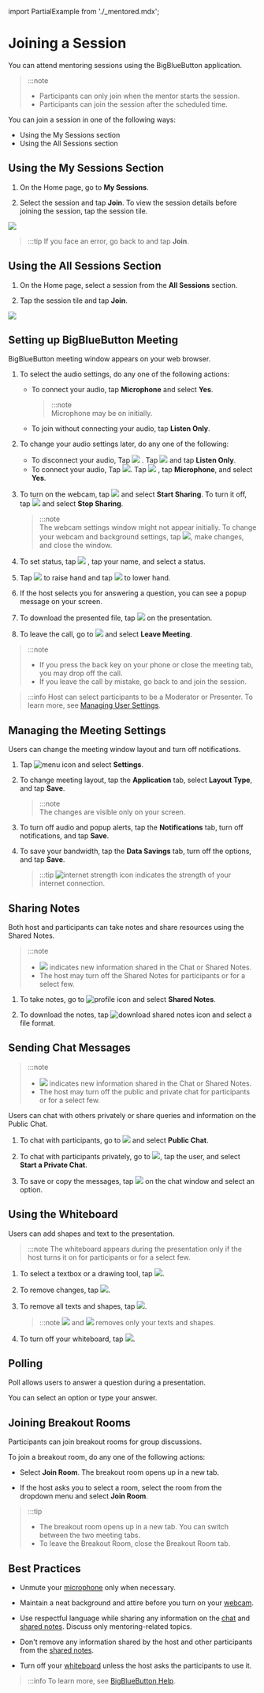 import PartialExample from './_mentored.mdx';

# Joining a Session

You can attend mentoring sessions using the BigBlueButton application.

> :::note  
> * Participants can only join when the mentor starts the session.
> * Participants can join the session after the scheduled time.

You can join a session in one of the following ways:

* Using the My Sessions section
* Using the All Sessions section

## Using the My Sessions Section
1. On the Home page, go to **My Sessions**.

2. Select the session and tap **Join**. To view the session details before joining the session, tap the session tile.

  ![](media/mysessions-joinbutton.png)

  >
  >:::tip 
  >If you face an error, go back to <PartialExample mentored /> and tap **Join**.

## Using the All Sessions Section
    
1. On the Home page, select a session from the **All Sessions** section. 

2. Tap the session tile and tap **Join**.
  
  ![](media/joinsession.png)


##  Setting up BigBlueButton Meeting
BigBlueButton meeting window appears on your web browser.

1.  To select the audio settings, do any one of the following actions:

    * To connect your audio, tap **Microphone** and select **Yes**. 

      > :::note  
      > Microphone may be on initially.

    * To join without connecting your audio, tap **Listen Only**.


2. To change your audio settings later, do any one of the following:

   * To disconnect your audio, Tap ![](media/audiobutton.png) . Tap  ![](media/audiobutton-off.png)  and tap **Listen Only**.
   * To connect your audio, Tap ![](media/listenonlybutton.png). Tap ![](media/audiobutton-off.png) , tap **Microphone**, and select **Yes**.


3.  To turn on the webcam, tap ![](media/webcam-off.png) and select **Start Sharing**. To turn it off, tap ![](media/webcam-on.png) and select **Stop Sharing**.

    > :::note  
    > The webcam settings window might not appear initially. 
    > To change your webcam and background settings, tap ![](media/webcam-on.png), make changes, and close the window.

4. To set status, tap ![](media/bbb-profileicon.png) , tap your name, and select a status.

5. Tap ![](media/loweredhand.png) to raise hand and tap ![](media/raisedhand.png) to lower hand.

6. If the host selects you for answering a question, you can see a popup message on your screen.

7. To download the presented file, tap ![](media/presentedfile-download-icon.png) on the presentation.


8.	To leave the call, go to ![](media/menu-icon.png)  and select **Leave Meeting**.

  > :::note  
  > * If you press the back key on your phone or close the meeting tab, you may drop off the call.
  > * If you leave the call by mistake, go back to <PartialExample mentored /> and join the session.
  
  >
  > :::info 
  > Host can select participants to be a Moderator or Presenter. To learn more, see [Managing User Settings](starting-a-session.md). 

   

## Managing the Meeting Settings 
Users can change the meeting window layout and turn off notifications.

1. Tap ![menu icon](media/menu-icon.png) and select **Settings**. 

2. To change meeting layout, tap the **Application** tab, select **Layout Type**, and tap **Save**.

   > :::note  
   > The changes are visible only on your screen.


3.  To turn off audio and popup alerts, tap the **Notifications** tab, turn off notifications, and tap **Save**.

4. To save your bandwidth, tap the **Data Savings** tab, turn off the options, and tap **Save**.

   >:::tip 
   >![internet strength icon](media/internetstrength-icon.png) indicates the strength of your internet connection.

## Sharing Notes 
Both host and participants can take notes and share resources using the Shared Notes.

> :::note   
> * ![](media/bbb-profileicon-notification.png) indicates new information shared in the Chat or Shared Notes.
> * The host may turn off the Shared Notes for participants or for a select few.


1. To take notes, go to ![profile icon](media/bbb-profileicon.png) and select **Shared Notes**. 

2. To download the notes, tap ![download shared notes icon](media/download-sharednotes-icon.png) and select a file format.


## Sending Chat Messages

> :::note  
> * ![](media/bbb-profileicon-notification.png) indicates new information shared in the Chat or Shared Notes. 
> * The host may turn off the public and private chat for participants or for a select few.


Users can chat with others privately or share queries and information on the Public Chat.

1. To chat with participants, go to ![](media/bbb-profileicon.png) and select **Public Chat**. 

2. To chat with participants privately, go to ![](media/bbb-profileicon.png), tap the user, and select **Start a Private Chat**. 

3. To save or copy the messages, tap ![](media/menu-icon.png) on the chat window and select an option.



## Using the Whiteboard 

Users can add shapes and text to the presentation.

>:::note 
>The whiteboard appears during the presentation only if the host turns it on for participants or for a select few.

1. To select a textbox or a drawing tool, tap ![](media/whiteboardtool-text-and-shapes.png).

2. To remove changes, tap ![](media/whiteboardtools-undochange.png).

3. To remove all texts and shapes, tap ![](media/whiteboardtools-deletetool.png).

    > :::note
     ![](media/whiteboardtools-undochange.png) and ![](media/whiteboardtools-deletetool.png) removes only your texts and shapes.
    

4. To turn off your whiteboard, tap ![](media/whiteboardtools-turnoff.png).



## Polling 
Poll allows users to answer a question during a presentation.

You can select an option or type your answer.



## Joining Breakout Rooms 
Participants can join breakout rooms for group discussions.

To join a breakout room, do any one of the following actions:

* Select **Join Room**. The breakout room opens up in a new tab.

* If the host asks you to select a room, select the room from the dropdown menu and select **Join Room**.

>:::tip  
>* The breakout room opens up in a new tab. You can switch between the two meeting tabs. 
>* To leave the Breakout Room, close the Breakout Room tab.



## Best Practices

-   Unmute your [microphone](#setting-up-bigbluebutton-meeting) only when necessary.

-   Maintain a neat background and attire before you turn on your [webcam](#setting-up-bigbluebutton-meeting). 

-   Use respectful language while sharing any information on the [chat](#chat) and [shared notes](#shared-notes). Discuss only mentoring-related topics.

- Don't remove any information shared by the host and other participants from the [shared notes](#shared-notes).

- Turn off your [whiteboard](#whiteboard) unless the host asks the participants to use it. 

>:::info
>To learn more, see [BigBlueButton Help](https://docs.bigbluebutton.org/).